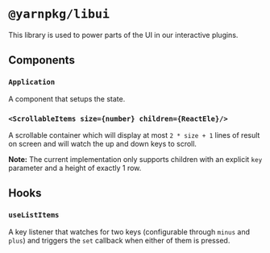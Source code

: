# `@yarnpkg/libui`

This library is used to power parts of the UI in our interactive plugins.

## Components

### `Application`

A component that setups the state.

### `<ScrollableItems size={number} children={ReactEle}/>`

A scrollable container which will display at most `2 * size + 1` lines of result on screen and will watch the up and down keys to scroll.

**Note:** The current implementation only supports children with an explicit `key` parameter and a height of exactly 1 row.

## Hooks

### `useListItems`

A key listener that watches for two keys (configurable through `minus` and `plus`) and triggers the `set` callback when either of them is pressed.
